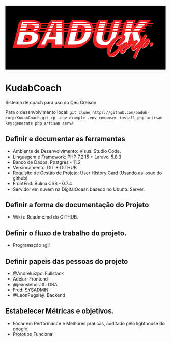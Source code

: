 ![Logo da empresa](https://github.com/baduk-corp/KudabCoach/blob/master/resources/img/Baduk.png)
# KudabCoach
Sistema de coach para uso do Çeu Creison

Para o desenvolvimento local:
`git clone https://github.com/baduk-corp/KudabCoach.git
cp .env.example .env
composer install
php artisan key:generate
php artisan serve`

## Definir e documentar as ferramentas
  * Ambiente de Desenvolvimento: Visual Studio Code.
  * Linguagem e Framework: PHP 7.2.15 + Laravel 5.8.3
  * Banco de Dados: Postgres - 11.2
  * Versionamento: GIT + GITHUB
  * Requisito de Gestão de Projeto: User History Card (Usando as issue do github)
  * FrontEnd: Bulma.CSS - 0.7.4
  * Servidor em nuvem na DigitalOcean basedo no Ubuntu Server.  

## Definir a forma de documentação do Projeto
  * Wiki e Readme.md do GITHUB.

## Definir o fluxo de trabalho do projeto.
  * Programação agil

## Definir papeis das pessoas do projeto
  * @Andreluizpd: Fullstack
  * Adelar: Frontend
  * @jeansinhoratti: DBA
  * Fred: SYSADMIN
  * @LeonPugsley: Backend

## Estabelecer Métricas e objetivos.
  * Focar em Performance e Melhores praticas, auditado pelo lighthouse do google.
  * Prototipo Funcional
    
